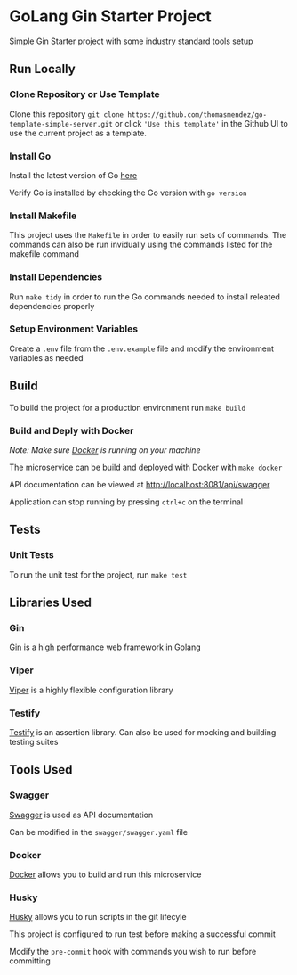 # GoLang Gin Starter Project

Simple Gin Starter project with some industry standard tools setup

## Run Locally

### Clone Repository or Use Template

Clone this repository `git clone https://github.com/thomasmendez/go-template-simple-server.git` or click `'Use this template'` in the Github UI to use the current project as a template.

### Install Go

Install the latest version of Go [here](https://go.dev/doc/install)

Verify Go is installed by checking the Go version with `go version`

### Install Makefile

This project uses the `Makefile` in order to easily run sets of commands. The commands can also be run invidually using the commands listed for the makefile command

### Install Dependencies

Run `make tidy` in order to run the Go commands needed to install releated dependencies properly

### Setup Environment Variables

Create a `.env` file from the `.env.example` file and modify the environment variables as needed

## Build

To build the project for a production environment run `make build`

### Build and Deply with Docker

*Note: Make sure [Docker](https://www.docker.com/) is running on your machine*

The microservice can be build and deployed with Docker with `make docker`

API documentation can be viewed at [http://localhost:8081/api/swagger](http://localhost:8081/api/swagger)

Application can stop running by pressing `ctrl+c` on the terminal

## Tests

### Unit Tests

To run the unit test for the project, run `make test`

## Libraries Used

### Gin

[Gin](https://github.com/gin-gonic/gin) is a high performance web framework in Golang

### Viper

[Viper](https://github.com/spf13/viper) is a highly flexible configuration library

### Testify

[Testify](https://github.com/stretchr/testify) is an assertion library. Can also be used for mocking and building testing suites

## Tools Used

### Swagger

[Swagger](https://swagger.io/) is used as API documentation

Can be modified in the `swagger/swagger.yaml` file

### Docker

[Docker](https://www.docker.com/) allows you to build and run this microservice

### Husky

[Husky](https://github.com/automation-co/husky) allows you to run scripts in the git lifecyle

This project is configured to run test before making a successful commit

Modify the `pre-commit` hook with commands you wish to run before committing
